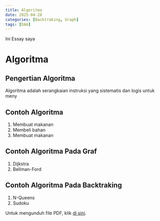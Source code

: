```yaml
---
title: Algoritma
date: 2025-04-28 
categories: [Backtraking, Graph]
tags: [DAA]    
---
```

Ini Essay saya
# Algoritma
## Pengertian Algoritma
Algoritma adalah serangkaian instruksi yang sistematis dan logis untuk meny
## Contoh Algoritma
1. Membuat makanan
2. Membeli bahan
3. Membuat makanan
## Contoh Algoritma Pada Graf
1. Dijkstra
2. Bellman-Ford
## Contoh Algoritma Pada Backtraking
1. N-Queens
2. Sudoku


Untuk mengunduh file PDF, klik [di sini](/assets/Essai.pdf).